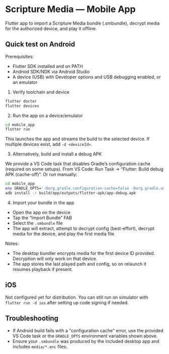 # Scripture Media — Mobile App

Flutter app to import a Scripture Media bundle (.smbundle), decrypt media for the authorized device, and play it offline.

## Quick test on Android

Prerequisites:

- Flutter SDK installed and on PATH
- Android SDK/NDK via Android Studio
- A device (USB) with Developer options and USB debugging enabled, or an emulator

1) Verify toolchain and device

```bash
flutter doctor
flutter devices
```

2) Run the app on a device/emulator

```bash
cd mobile_app
flutter run
```

This launches the app and streams the build to the selected device. If multiple devices exist, add `-d <deviceId>`.

3) Alternatively, build and install a debug APK

We provide a VS Code task that disables Gradle’s configuration cache (required on some setups). From VS Code: Run Task → “Flutter: Build debug APK (cache-off)”. Or run manually:

```bash
cd mobile_app
env GRADLE_OPTS='-Dorg.gradle.configuration-cache=false -Dorg.gradle.unsafe.configuration-cache=false' flutter build apk --debug
adb install -r build/app/outputs/flutter-apk/app-debug.apk
```

4) Import your bundle in the app

- Open the app on the device
- Tap the “Import Bundle” FAB
- Select the `.smbundle` file
- The app will extract, attempt to decrypt config (best-effort), decrypt media for the device, and play the first media file

Notes:

- The desktop bundler encrypts media for the first device ID provided. Decryption will only work on that device.
- The app stores the last played path and config, so on relaunch it resumes playback if present.

## iOS

Not configured yet for distribution. You can still run on simulator with `flutter run -d ios` after setting up code signing if needed.

## Troubleshooting

- If Android build fails with a "configuration cache" error, use the provided VS Code task or the `GRADLE_OPTS` environment variables shown above.
- Ensure your `.smbundle` was produced by the included desktop app and includes `media/*.enc` files.
